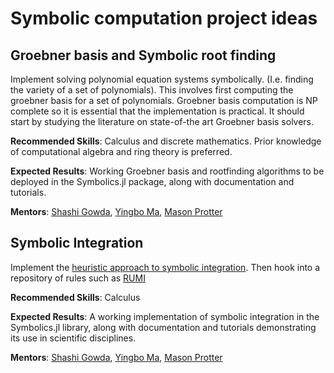 # Symbolic computation project ideas

## Groebner basis and Symbolic root finding

Implement solving polynomial equation systems symbolically. (I.e. finding the variety of a set of polynomials). This involves first computing the groebner basis for a set of polynomials. Groebner basis computation is NP complete so it is essential that the implementation is practical. It should start by studying the literature on state-of-the art Groebner basis solvers.

**Recommended Skills**: Calculus and discrete mathematics. Prior knowledge of computational algebra and ring theory is preferred.

**Expected Results**: Working Groebner basis and rootfinding algorithms to be deployed in the Symbolics.jl package, along with documentation and tutorials.

**Mentors**: [Shashi Gowda](https://github.com/shashi), [Yingbo Ma](https://github.com/YingboMa), [Mason Protter](https://github.com/MasonProtter)

## Symbolic Integration

Implement the [heuristic approach to symbolic integration](https://dspace.mit.edu/handle/1721.1/11997). Then hook into a repository of rules such as [RUMI](https://rulebasedintegration.org/)

**Recommended Skills**: Calculus

**Expected Results**: A working implementation of symbolic integration in the Symbolics.jl library, along with documentation and tutorials demonstrating its use in scientific disciplines.

**Mentors**: [Shashi Gowda](https://github.com/shashi), [Yingbo Ma](https://github.com/YingboMa), [Mason Protter](https://github.com/MasonProtter)

